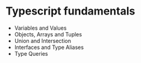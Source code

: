 # Typescript fundamentals

- Variables and Values
- Objects, Arrays and Tuples
- Union and Intersection
- Interfaces and Type Aliases
- Type Queries
